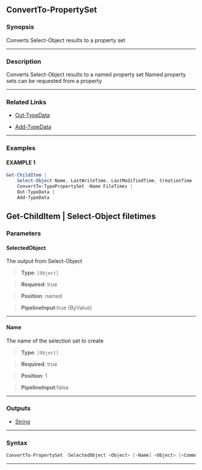 
ConvertTo-PropertySet
---------------------
### Synopsis
Converts Select-Object results to a property set

---
### Description

Converts Select-Object results to a named property set
Named property sets can be requested from a property

---
### Related Links
* [Out-TypeData](Out-TypeData.md)



* [Add-TypeData](Add-TypeData.md)



---
### Examples
#### EXAMPLE 1
```PowerShell
Get-ChildItem |
    Select-Object Name, LastWriteTime, LastModifiedTime, CreationTime |
    ConvertTo-TypePropertySet -Name FileTimes |
    Out-TypeData |
    Add-TypeData
```
Get-ChildItem |
    Select-Object filetimes
---
### Parameters
#### **SelectedObject**

The output from Select-Object



> **Type**: ```[Object]```

> **Required**: true

> **Position**: named

> **PipelineInput**:true (ByValue)



---
#### **Name**

The name of the selection set to create



> **Type**: ```[Object]```

> **Required**: true

> **Position**: 1

> **PipelineInput**:false



---
### Outputs
* [String](https://learn.microsoft.com/en-us/dotnet/api/System.String)




---
### Syntax
```PowerShell
ConvertTo-PropertySet -SelectedObject <Object> [-Name] <Object> [<CommonParameters>]
```
---


